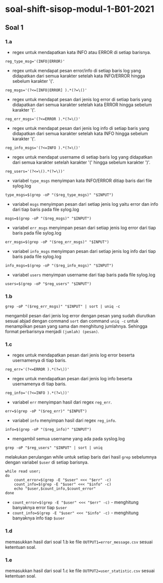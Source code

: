 # soal-shift-sisop-modul-1-B01-2021

## Soal 1
### 1.a

* regex untuk mendapatkan kata INFO atau ERROR di setiap barisnya.
```
reg_type_msg='(INFO|ERROR)'
```
* regex untuk mendapat pesan error/info di setiap baris log yang didapatkan dari semua karakter setelah kata INFO/ERROR hingga sebelum karakter '('.
 ```
reg_msgs='(?<=[INFO|ERROR] ).*(?=\()'
```
* regex untuk mendapat pesan dari jenis log error di setiap baris yang didapatkan dari semua karakter setelah kata ERROR hingga sebelum karakter '('.
```
reg_err_msgs='(?<=ERROR ).*(?=\()'
```
* regex untuk mendapat pesan dari jenis log info di setiap baris yang didapatkan dari semua karakter setelah kata INFO hingga sebelum karakter '('.
```
reg_info_msgs='(?<=INFO ).*(?=\()'
```
* regex untuk mendapat username di setiap baris log yang didapatkan dari semua karakter setelah karakter '(' hingga sebelum karakter ')'.
```
reg_users='(?<=\().*(?=\))'
```

* variabel `type_msgs` menyimpan kata INFO/ERROR ditiap baris dari file sylog.log
```
type_msgs=$(grep -oP "($reg_type_msgs)" "$INPUT")
```
* variabel `msgs` menyimpan pesan dari setiap jenis log yaitu error dan info dari tiap baris pada file sylog.log
```
msgs=$(grep -oP "($reg_msgs)" "$INPUT")
```
* variabel `err_msgs` menyimpan pesan dari setiap jenis log error dari tiap baris pada file sylog.log
```
err_msgs=$(grep -oP "($reg_err_msgs)" "$INPUT")
```
* variabel `info_msgs` menyimpan pesan dari setiap jenis log info dari tiap baris pada file sylog.log
```
info_msgs=$(grep -oP "($reg_info_msgs)" "$INPUT")
```
* variabel `users` menyimpan username dari tiap baris pada file sylog.log
```
users=$(grep -oP "$reg_users" "$INPUT")
```


### 1.b
```
grep -oP "($reg_err_msgs)" "$INPUT" | sort | uniq -c 
```
mengambil pesan dari jenis log error dengan pesan yang sudah diurutkan sesuai abjad dengan command `sort` dan command  `uniq -c` untuk menampilkan pesan yang sama dan menghitung jumlahnya. Sehingga format perbarisnya menjadi `(jumlah) (pesan)`.

### 1.c
* regex untuk mendapatkan pesan dari jenis log error beserta usernamenya di tiap baris.
```
reg_err='(?<=ERROR ).*(?=\))'
```
* regex untuk mendapatkan pesan dari jenis log info beserta usernamenya di tiap baris.
```
reg_info='(?<=INFO ).*(?=\))'
```
* variabel `err` menyimpan hasil dari regex `reg_err`.
```
err=$(grep -oP "($reg_err)" "$INPUT")
```
* variabel `info` menyimpan hasil dari regex `reg_info`.
```
info=$(grep -oP "($reg_info)" "$INPUT")
```
* mengambil semua username yang ada pada syslog.log
```
grep -oP "$reg_users" "$INPUT" | sort | uniq
```
melakukan perulangan while untuk setiap baris dari hasil `grep` sebelumnya dengan variabel `$user` di setiap barisnya.
```
while read user;
do
    count_error=$(grep -E "$user" <<< "$err" -c)
    count_info=$(grep -E "$user" <<< "$info" -c)
    echo "$user,$count_info,$count_error"
done
```

* `count_error=$(grep -E "$user" <<< "$err" -c)` - menghitung banyaknya error tiap `$user`
* `count_info=$(grep -E "$user" <<< "$info" -c)` - menghitung banyaknya info tiap `$user`

### 1.d
memasukkan hasil dari soal 1.b ke file `OUTPUT1=error_message.csv` sesuai ketentuan soal.

### 1.e
memasukkan hasil dari soal 1.c ke file `OUTPUT2=user_statistic.csv` sesuai ketentuan soal.

